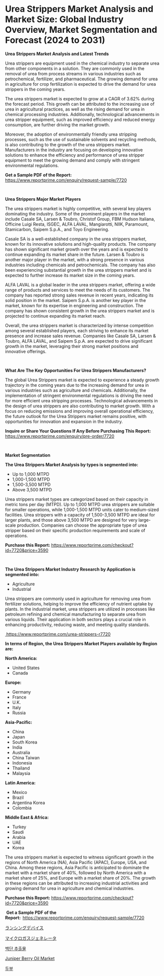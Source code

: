 <p><h1>Urea Strippers Market Analysis and Market Size: Global Industry Overview, Market Segmentation and Forecast (2024 to 2031)</h1></p><p><strong>Urea Strippers Market Analysis and Latest Trends</strong></p>
<p><p>Urea strippers are equipment used in the chemical industry to separate urea from other components in a solution. They are commonly used in the removal of urea from process streams in various industries such as petrochemical, fertilizer, and pharmaceutical. The growing demand for urea in agriculture for crop fertilization is expected to drive the demand for urea strippers in the coming years.</p><p>The urea strippers market is expected to grow at a CAGR of 3.62% during the forecast period. This growth can be attributed to the increasing use of urea in agricultural practices, as well as the rising demand for urea in chemical processing industries. Additionally, technological advancements in urea stripper equipment, such as improved efficiency and reduced energy consumption, are further driving the market growth.</p><p>Moreover, the adoption of environmentally friendly urea stripping processes, such as the use of sustainable solvents and recycling methods, is also contributing to the growth of the urea strippers market. Manufacturers in the industry are focusing on developing innovative solutions to enhance the efficiency and performance of urea stripper equipment to meet the growing demand and comply with stringent environmental regulations.</p></p>
<p><strong>Get a Sample PDF of the Report:&nbsp;</strong> <a href="https://www.reportprime.com/enquiry/request-sample/7720">https://www.reportprime.com/enquiry/request-sample/7720</a></p>
<p>&nbsp;</p>
<p><strong>Urea Strippers Major Market Players</strong></p>
<p><p>The urea strippers market is highly competitive, with several key players dominating the industry. Some of the prominent players in the market include Casale SA, Larsen & Toubro, Christof Group, FBM Hudson Italiana, Officine Luigi Resta, ISGEC, ALFA LAVAL, Mangiarotti, NIIK, Paramount, Stamicarbon, Saipem S.p.A., and Toyo Engineering.</p><p>Casale SA is a well-established company in the urea strippers market, known for its innovative solutions and high-quality products. The company has shown significant market growth over the years and is expected to continue expanding its market share in the future. Larsen & Toubro is another major player in the market, with a strong presence in various industries including chemicals and petrochemicals. The company has also been experiencing substantial growth in the urea strippers market and is expected to further increase its market size in the coming years.</p><p>ALFA LAVAL is a global leader in the urea strippers market, offering a wide range of products and services to meet the needs of its customers. The company has reported strong sales revenue in recent years, indicating its solid position in the market. Saipem S.p.A. is another key player in the market, known for its expertise in engineering and construction. The company has shown consistent growth in the urea strippers market and is projected to continue expanding its market reach.</p><p>Overall, the urea strippers market is characterized by intense competition among several established players, each striving to enhance its market presence and increase sales revenue. Companies like Casale SA, Larsen & Toubro, ALFA LAVAL, and Saipem S.p.A. are expected to drive significant growth in the market, leveraging their strong market positions and innovative offerings.</p></p>
<p>&nbsp;</p>
<p><strong>What Are The Key Opportunities For Urea Strippers Manufacturers?</strong></p>
<p><p>The global Urea Strippers market is expected to experience a steady growth trajectory in the coming years due to the increasing demand for urea in various industries such as agriculture and chemicals. Additionally, the implementation of stringent environmental regulations is driving the need for more efficient urea stripping processes. Technological advancements in the design of urea strippers are also contributing to market growth. With a focus on reducing emissions and improving overall operational efficiency, the future outlook for the Urea Strippers market remains positive, with opportunities for innovation and expansion in the industry.</p></p>
<p><strong>Inquire or Share Your Questions If Any Before Purchasing This Report:</strong> <a href="https://www.reportprime.com/enquiry/pre-order/7720">https://www.reportprime.com/enquiry/pre-order/7720</a></p>
<p>&nbsp;</p>
<p><strong>Market Segmentation</strong></p>
<p><strong>The Urea Strippers Market Analysis by types is segmented into:</strong></p>
<p><ul><li>Up to 1,000 MTPD</li><li>1,000-1,500 MTPD</li><li>1,500-3,500 MTPD</li><li>Above 3,500 MTPD</li></ul></p>
<p><p>Urea strippers market types are categorized based on their capacity in metric tons per day (MTPD). Up to 1,000 MTPD urea strippers are suitable for smaller operations, while 1,000-1,500 MTPD units cater to medium-sized facilities. Urea strippers with a capacity of 1,500-3,500 MTPD are ideal for larger plants, and those above 3,500 MTPD are designed for very large-scale production. Companies can choose the appropriate type of urea stripper based on their specific production requirements and scale of operations.</p></p>
<p><strong>Purchase this Report:&nbsp;</strong><a href="https://www.reportprime.com/checkout?id=7720&price=3590">https://www.reportprime.com/checkout?id=7720&price=3590</a></p>
<p>&nbsp;</p>
<p><strong>The Urea Strippers Market Industry Research by Application is segmented into:</strong></p>
<p><ul><li>Agriculture</li><li>Industrial</li></ul></p>
<p><p>Urea strippers are commonly used in agriculture for removing urea from fertilizer solutions, helping to improve the efficiency of nutrient uptake by plants. In the industrial market, urea strippers are utilized in processes like petroleum refining and chemical manufacturing to separate urea from various liquids. Their application in both sectors plays a crucial role in enhancing productivity, reducing waste, and meeting quality standards.</p></p>
<p><a href="https://www.reportprime.com/urea-strippers-r7720">&nbsp;https://www.reportprime.com/urea-strippers-r7720</a></p>
<p><strong>In terms of Region, the Urea Strippers Market Players available by Region are:</strong></p>
<p>
    <p> <strong> North America: </strong>
        <ul>
            <li>United States</li>
            <li>Canada</li>
        </ul>
        </p> 
    <p> <strong> Europe: </strong>
        <ul>
            <li>Germany</li>
            <li>France</li>
            <li>U.K.</li>
            <li>Italy</li>
            <li>Russia</li>
        </ul>
        </p> 
    <p> <strong> Asia-Pacific: </strong>
        <ul>
            <li>China</li>
            <li>Japan</li>
            <li>South Korea</li>
            <li>India</li>
            <li>Australia</li>
            <li>China Taiwan</li>
            <li>Indonesia</li>
            <li>Thailand</li>
            <li>Malaysia</li>
        </ul>
        </p> 
    <p> <strong> Latin America: </strong>
        <ul>
            <li>Mexico</li>
            <li>Brazil</li>
            <li>Argentina Korea</li>
            <li>Colombia</li>
        </ul>
        </p> 
    <p> <strong> Middle East & Africa: </strong>
        <ul>
            <li>Turkey</li>
            <li>Saudi</li>
            <li>Arabia</li>
            <li>UAE</li>
            <li>Korea</li>
        </ul>
    </p>
    </p>
<p><p>The urea strippers market is expected to witness significant growth in the regions of North America (NA), Asia Pacific (APAC), Europe, USA, and China. Among these regions, Asia Pacific is anticipated to dominate the market with a market share of 40%, followed by North America with a market share of 25%, and Europe with a market share of 20%. The growth in these regions can be attributed to increasing industrial activities and growing demand for urea in agriculture and chemical industries.</p></p>
<p><strong>Purchase this Report: </strong><a href="https://www.reportprime.com/checkout?id=7720&price=3590">https://www.reportprime.com/checkout?id=7720&price=3590</a></p>
<p>&nbsp;<strong>Get a Sample PDF of the Report:&nbsp;&nbsp;</strong><a href="https://www.reportprime.com/enquiry/request-sample/7720">https://www.reportprime.com/enquiry/request-sample/7720</a></p>
<p><strong></strong></p>
<p><p><a href="https://github.com/xnljig2898992/Market-Research-Report-List-1/blob/main/779355527250.md">ランシングデバイス</a></p><p><a href="https://github.com/adcxff01450218/Market-Research-Report-List-1/blob/main/323950627253.md">マイクロガスジェネレータ</a></p><p><a href="https://github.com/vsn7qpua81q/Market-Research-Report-List-1/blob/main/995027327239.md">백단 추출물</a></p><p><a href="https://issuu.com/reportprime-2/docs/juniper-berry-oil-market-size-2030.pptx">Juniper Berry Oil Market</a></p><p><a href="https://github.com/trmesnao7959541/Market-Research-Report-List-1/blob/main/837736727237.md">두부</a></p></p>
